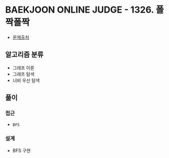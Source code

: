 # BAEKJOON ONLINE JUDGE - 1326. 폴짝폴짝

- [문제출처](https://www.acmicpc.net/problem/1326 '1326. 폴짝폴짝')

## 알고리즘 분류

- 그래프 이론
- 그래프 탐색
- 너비 우선 탐색

## 풀이

### 접근

- `BFS`

### 설계

- BFS 구현

